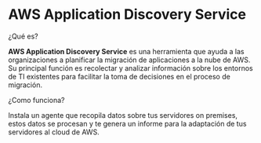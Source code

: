 # AWS Application Discovery Service

¿Qué es?

**AWS Application Discovery Service** es una herramienta que ayuda a las organizaciones a planificar la migración de aplicaciones a la nube de AWS. Su principal función es recolectar y analizar información sobre los entornos de TI existentes para facilitar la toma de decisiones en el proceso de migración.

¿Como funciona?

Instala un agente que recopila datos sobre tus servidores on premises, estos datos se procesan y te genera un informe para la adaptación de tus servidores al cloud de AWS.